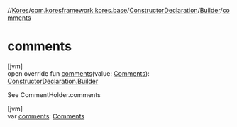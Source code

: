 //[Kores](../../../../index.md)/[com.koresframework.kores.base](../../index.md)/[ConstructorDeclaration](../index.md)/[Builder](index.md)/[comments](comments.md)

# comments

[jvm]\
open override fun [comments](comments.md)(value: [Comments](../../../com.koresframework.kores.base.comment/-comments/index.md)): [ConstructorDeclaration.Builder](index.md)

See CommentHolder.comments

[jvm]\
var [comments](comments.md): [Comments](../../../com.koresframework.kores.base.comment/-comments/index.md)
